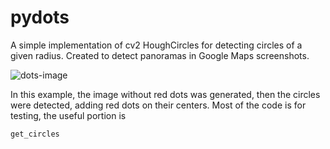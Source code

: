 # pydots
A simple implementation of cv2 HoughCircles for detecting circles of a given radius. Created to detect panoramas in Google Maps screenshots.


![dots-image](https://github.com/user-attachments/assets/8aa6f5f4-da38-471a-9e06-3811d46e65d4)


In this example, the image without red dots was generated, then the circles were detected, adding red dots on their centers. Most of the code is for testing, the useful portion is 
```
get_circles
```
